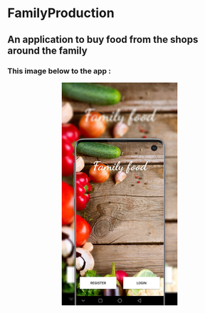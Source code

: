 # FamilyProduction
## An application to buy food from the shops around the family
### This image below to the app :
<p align="center">
<img src="./img/img.png" width="260" height="500"/>
  <p>
